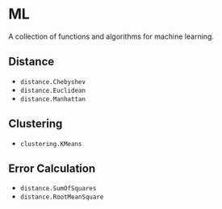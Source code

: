 # ML

A collection of functions and algorithms for machine learning.

## Distance

* `distance.Chebyshev`
* `distance.Euclidean`
* `distance.Manhattan`

## Clustering

* `clustering.KMeans`

## Error Calculation

* `distance.SumOfSquares`
* `distance.RootMeanSquare`
